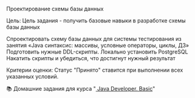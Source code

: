 Проектирование схемы базы данных

Цель:
Цель задания - получить базовые навыки в разработке схемы базы данных

Спроектировать схему базы данных для системы тестирования из занятия «Java синтаксис: массивы, условные операторы,
циклы, ДЗ» Подготовить нужные DDL-скрипты. Локально установить PostgreSQL Накатить скрипты и убедиться, что достигнут
нужный результат

Критерии оценки:
Статус "Принято" ставится при выполнении всех указанных условий.

📚 Домашние задания для
курса "<a href="https://otus.ru/lessons/java-basic/?utm_source=github&utm_medium=free&utm_campaign=otus" rel="nofollow">
Java Developer. Basic</a>"
